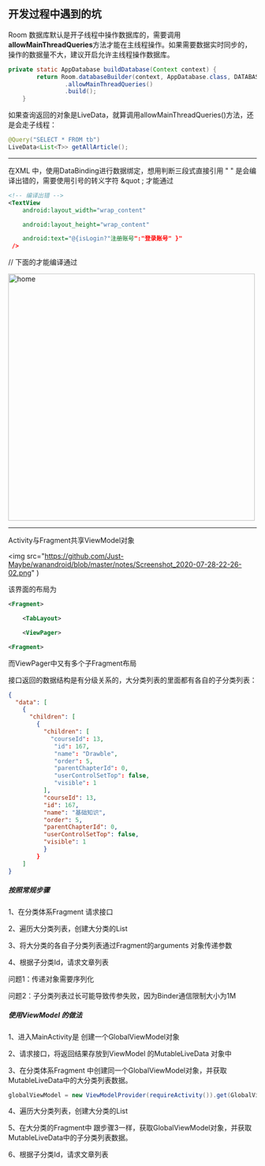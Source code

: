 ## 开发过程中遇到的坑

Room 数据库默认是开子线程中操作数据库的，需要调用**allowMainThreadQueries**方法才能在主线程操作。如果需要数据实时同步的，操作的数据量不大，建议开启允许主线程操作数据库。

```java
private static AppDatabase buildDatabase(Context context) {
        return Room.databaseBuilder(context, AppDatabase.class, DATABASE_NAME)
                .allowMainThreadQueries()
                .build();
    }
```

如果查询返回的对象是LiveData，就算调用allowMainThreadQueries()方法，还是会走子线程：

```java
@Query("SELECT * FROM tb")
LiveData<List<T>> getAllArticle();
```

---

在XML 中，使用DataBinding进行数据绑定，想用判断三段式直接引用 " " 是会编译出错的，需要使用引号的转义字符 &quot ;   才能通过

```xml
<!-- 编译出错 -->
<TextView
    android:layout_width="wrap_content"

    android:layout_height="wrap_content"

    android:text="@{isLogin?"注册账号":"登录账号" }"
 />
```

// 下面的才能编译通过

<img src="https://github.com/Just-Maybe/wanandroid/blob/master/notes/20200725155243.png" width=500 alt="home">

---

Activity与Fragment共享ViewModel对象

<img src="https://github.com/Just-Maybe/wanandroid/blob/master/notes/Screenshot_2020-07-28-22-26-02.png" )

该界面的布局为 

```xml
<Fragment>

    <TabLayout>

    <ViewPager>

<Fragment>
```

而ViewPager中又有多个子Fragment布局

接口返回的数据结构是有分级关系的，大分类列表的里面都有各自的子分类列表：

```json
{
  "data": [
    {
      "children": [
        {
          "children": [
            "courseId": 13,
             "id": 167,
             "name": "Drawble",
             "order": 5,
             "parentChapterId": 0,
             "userControlSetTop": false,
             "visible": 1
          ],
          "courseId": 13,
          "id": 167,
          "name": "基础知识",
          "order": 5,
          "parentChapterId": 0,
          "userControlSetTop": false,
          "visible": 1
          }
        }
    ]
}
```

##### 按照常规步骤

1、在分类体系Fragment 请求接口

2、遍历大分类列表，创建大分类的List<Fragment>  

3、将大分类的各自子分类列表通过Fragment的arguments 对象传递参数

4、根据子分类Id，请求文章列表

问题1：传递对象需要序列化

问题2：子分类列表过长可能导致传参失败，因为Binder通信限制大小为1M





##### 使用ViewModel 的做法

1、进入MainActivity是 创建一个GlobalViewModel对象

2、请求接口，将返回结果存放到ViewModel 的MutableLiveData 对象中

3、在分类体系Fragment 中创建同一个GlobalViewModel对象，并获取MutableLiveData中的大分类列表数据。

```java
globalViewModel = new ViewModelProvider(requireActivity()).get(GlobalViewModel.class);
```

4、遍历大分类列表，创建大分类的List<Fragment>

5、在大分类的Fragment中 跟步骤3一样，获取GlobalViewModel对象，并获取MutableLiveData中的子分类列表数据。

6、根据子分类Id，请求文章列表
